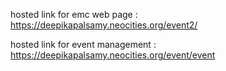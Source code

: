 hosted link for emc web page : https://deepikapalsamy.neocities.org/event2/


hosted link for event management : https://deepikapalsamy.neocities.org/event/event
